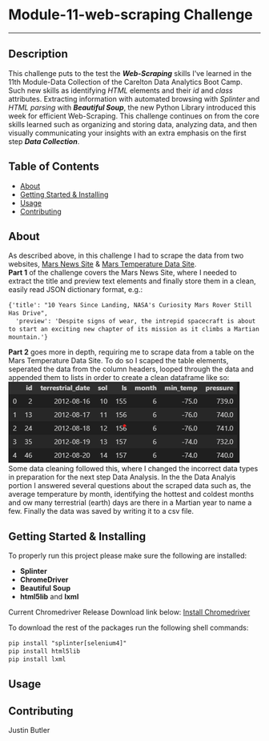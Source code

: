 # Module-11-web-scraping Challenge
---------------------------------------------------------------

## Description
This challenge puts to the test the ***Web-Scraping*** skills I've learned in the 11th Module-Data Collection of the Carelton Data Analytics Boot Camp. Such new skills as identifying *HTML* elements and their *id* and *class*  attributes. Extracting information with automated browsing with *Splinter* and *HTML parsing* with ***Beautiful Soup***, the new Python Library introduced this week for efficient Web-Scraping. This challenge continues on from the core skills learned such as organizing and storing data, analyzing data, and then visually communicating your insights with an extra emphasis on the first step ***Data Collection***.

## Table of Contents

- [About](#about)
- [Getting Started & Installing](#getting-started--installing)
- [Usage](#usage)
- [Contributing](#contributing)

## About
As described above, in this challenge I had to scrape the data from two websites, [Mars News Site](https://static.bc-edx.com/data/web/mars_news/index.html) & [Mars Temperature Data Site](https://static.bc-edx.com/data/web/mars_facts/temperature.html). <br>
**Part 1** of the challenge covers the Mars News Site, where I needed to extract the title and preview text elements and finally store them in a clean, easily read JSON dictionary format, e.g.: <br>
```
{'title': "10 Years Since Landing, NASA's Curiosity Mars Rover Still Has Drive",
  'preview': 'Despite signs of wear, the intrepid spacecraft is about to start an exciting new chapter of its mission as it climbs a Martian mountain.'}
```  
**Part 2** goes more in depth, requiring me to scrape data from a table on the Mars Temperature Data Site. To do so I scaped the table elements, seperated the data from the column headers, looped through the data and appended them to lists in order to create a clean dataframe like so: 
![Alt text](mars_df-1.png)  
Some data cleaning followed this, where I changed the incorrect data types in preparation for the next step Data Analysis. In the the Data Analyis portion I answered several questions about the scraped data such as, the average temperature by month, identifying the hottest and coldest months and ow many terrestrial (earth) days are there in a Martian year to name a few. Finally the data was saved by writing it to a csv file.

## Getting Started & Installing
To properly run this project please make sure the following are installed:
* __Splinter__  
* __ChromeDriver__
* __Beautiful Soup__
* __html5lib__ and __lxml__

Current Chromedriver Release Download link below:
[Install Chromedriver](https://chromedriver.chromium.org/downloads)

To download the rest of the packages run the following shell commands: <br>
```
pip install "splinter[selenium4]"
pip install html5lib
pip install lxml
```

## Usage


## Contributing 
Justin Butler